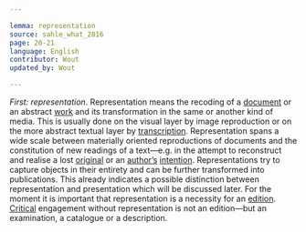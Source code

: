 ```yaml
---

lemma: representation
source: sahle_what_2016
page: 20-21
language: English
contributor: Wout
updated_by: Wout

---
```


_First: representation_. Representation means the recoding of a [document](document.html) or an abstract [work](work.html) and its transformation in the same or another kind of media. This is usually done on the visual layer by image reproduction or on the more abstract textual layer by [transcription](transcription.html). Representation spans a wide scale between materially oriented reproductions of documents and the constitution of new readings of a text—e.g. in the attempt to reconstruct and realise a lost [original](original.html) or an [author’s](author.html) [intention](intentionality.html). Representations try to capture objects in their entirety and can be further transformed into publications. This already indicates a possible distinction between representation and presentation which will be discussed later. For the moment it is important that representation is a necessity for an [edition](editionScholarly.html). [Critical](critical.html) engagement without representation is not an edition—but an examination, a catalogue or a description.

